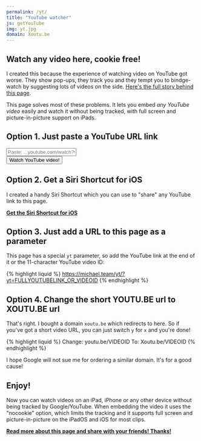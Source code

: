 ```yaml
---
permalink: /yt/
title: "YouTube watcher"
js: getYouTube
img: yt.jpg
domain: Xoutu.be
---
```


<div id="yt"></div>

## Watch any video here, cookie free!

I created this because the experience of watching video on YouTube got worse. They show pop-ups, they track you and they tempt you to bindge-watch by suggesting lots of videos on the side. [Here's the full story behind this page][blog].

This page solves most of these problems. It lets you embed *any YouTube video* easily and watch it without being tracked, with full screen and picture-in-picture support on iPads.

## Option 1. Just paste a YouTube URL link

<form name="link" onsubmit="getYouTube(true); return false;">
<div><input name="yt" type="text" value="" placeholder="Paste: ...youtube.com/watch?v=..."></div>
<div><button>Watch YouTube video!</button></div>
</form>

## Option 2. Get a Siri Shortcut for iOS

I created a handy Siri Shortcut which you can use to "share" any YouTube link to this page.

**[Get the Siri Shortcut for iOS][shortcut]**

## Option 3. Just add a URL to this page as a parameter

This page has a special `yt` parameter, so add the YouTube link at the end of it or the 11-character YouTube video ID:

{% highlight liquid %}
https://michael.team/yt/?yt=FULLYOUTUBELINK_OR_VIDEOID
{% endhighlight %}

## Option 4. Change the short YOUTU.BE url to XOUTU.BE url

That's right. I bought a domain `xoutu.be` which redirects to here. So if you've got a short video URL, you can just switch `y` for `x` and you're done! 

{% highlight liquid %}
Change:
youtu.be/VIDEOID
To:
Xoutu.be/VIDEOID
{% endhighlight %}

I hope Google will not sue me for ordering a similar domain. It's for a good cause!

## Enjoy!

Now you can watch videos on an iPad, iPhone or any other device without being tracked by Google/YouTube. When embedding the video it uses the "nocookie" option, which limits the tracking and it supports full screen and picture-in-picture on the iPadOS and iOS for most clips.

**[Read more about this page and share with your friends! Thanks!][blog]**

[blog]: https://michael.team/youtube/
[shortcut]: https://www.icloud.com/shortcuts/a45cec1e83944253b6c0bd3cb2915bc4
